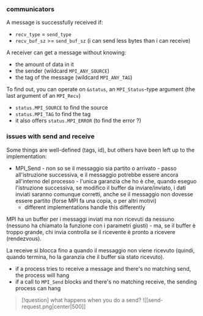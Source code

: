 ### communicators

A message is successfully received if:
- `recv_type` = `send_type`
- `recv_buf_sz` >= `send_buf_sz` (i can send less bytes than i can receive)

A receiver can get a message without knowing:
- the amount of data in it
- the sender (wildcard `MPI_ANY_SOURCE`)
- the tag of the message (wildcard `MPI_ANY_TAG`)

To find out, you can operate on `&status`, an `MPI_Status`-type argument (the last argument of an `MPI_Recv`)
- `status.MPI_SOURCE` to find the source
- `status.MPI_TAG` to find the tag
- it also offers `status.MPI_ERROR` (to find the error ?)

### issues with send and receive
Some things are well-defined (tags, id), but others have been left up to the implementation:

- MPI_Send - non so se il messaggio sia partito o arrivato - passo all'istruzione successiva, e il messaggio potrebbe essere ancora all'interno del processo - l'unica garanzia che ho è che, quando eseguo l'istruzione successiva, se modifico il buffer da inviare/inviato, i dati inviati saranno comunque corretti, anche se il messaggio non dovesse essere partito (forse MPI fa una copia, o per altri motivi)
	- different implementations handle this differently

MPI ha un buffer per i messaggi inviati ma non ricevuti da nessuno (nessuno ha chiamato la funzione con i parametri giusti) - ma, se il buffer è troppo grande, chi invia controlla se il ricevente è pronto a ricevere (rendezvous).

La receive si blocca fino a quando il messaggio non viene ricevuto (quindi, quando termina, ho la garanzia che il buffer sia stato ricevuto).
- if a process tries to receive a message and there's no matching send, the process will hang
- if a call to `MPI_Send` blocks and there's no matching receive, the sending process can hang

>[!question] what happens when you do a send?
> ![[send-request.png|center|500]]


